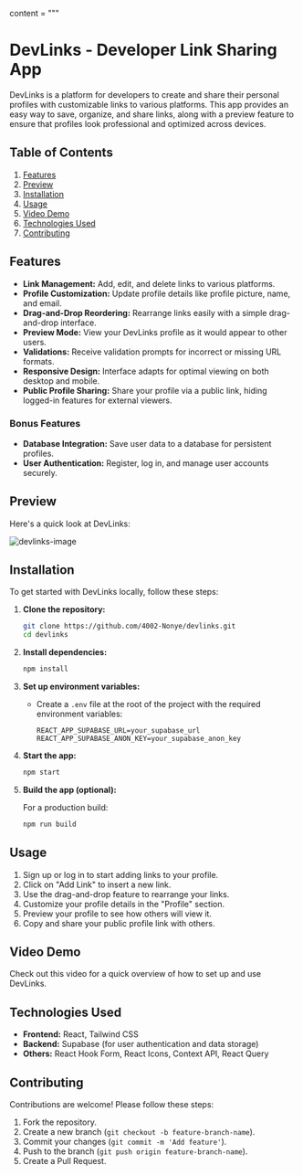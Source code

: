 content = """
# DevLinks - Developer Link Sharing App

DevLinks is a platform for developers to create and share their personal profiles with customizable links to various platforms. This app provides an easy way to save, organize, and share links, along with a preview feature to ensure that profiles look professional and optimized across devices.

## Table of Contents

1. [Features](#features)
2. [Preview](#preview)
3. [Installation](#installation)
4. [Usage](#usage)
5. [Video Demo](#video-demo)
6. [Technologies Used](#technologies-used)
7. [Contributing](#contributing)

## Features

- **Link Management:** Add, edit, and delete links to various platforms.
- **Profile Customization:** Update profile details like profile picture, name, and email.
- **Drag-and-Drop Reordering:** Rearrange links easily with a simple drag-and-drop interface.
- **Preview Mode:** View your DevLinks profile as it would appear to other users.
- **Validations:** Receive validation prompts for incorrect or missing URL formats.
- **Responsive Design:** Interface adapts for optimal viewing on both desktop and mobile.
- **Public Profile Sharing:** Share your profile via a public link, hiding logged-in features for external viewers.

### Bonus Features

- **Database Integration:** Save user data to a database for persistent profiles.
- **User Authentication:** Register, log in, and manage user accounts securely.

## Preview

Here's a quick look at DevLinks:

![devlinks-image](https://github.com/user-attachments/assets/ee202f29-644e-4859-82d6-373d9ee84535)


## Installation

To get started with DevLinks locally, follow these steps:

1. **Clone the repository:**

    ```bash
    git clone https://github.com/4002-Nonye/devlinks.git
    cd devlinks
    ```

2. **Install dependencies:**

    ```bash
    npm install
    ```

3. **Set up environment variables:**

    - Create a `.env` file at the root of the project with the required environment variables:
    
      ```plaintext
      REACT_APP_SUPABASE_URL=your_supabase_url
      REACT_APP_SUPABASE_ANON_KEY=your_supabase_anon_key
      ```

4. **Start the app:**

    ```bash
    npm start
    ```

5. **Build the app (optional):**

    For a production build:

    ```bash
    npm run build
    ```

## Usage

1. Sign up or log in to start adding links to your profile.
2. Click on "Add Link" to insert a new link.
3. Use the drag-and-drop feature to rearrange your links.
4. Customize your profile details in the "Profile" section.
5. Preview your profile to see how others will view it.
6. Copy and share your public profile link with others.

## Video Demo



Check out this video for a quick overview of how to set up and use DevLinks.

## Technologies Used

- **Frontend:** React, Tailwind CSS
- **Backend:** Supabase (for user authentication and data storage)
- **Others:** React Hook Form, React Icons, Context API, React Query

## Contributing

Contributions are welcome! Please follow these steps:

1. Fork the repository.
2. Create a new branch (`git checkout -b feature-branch-name`).
3. Commit your changes (`git commit -m 'Add feature'`).
4. Push to the branch (`git push origin feature-branch-name`).
5. Create a Pull Request.


